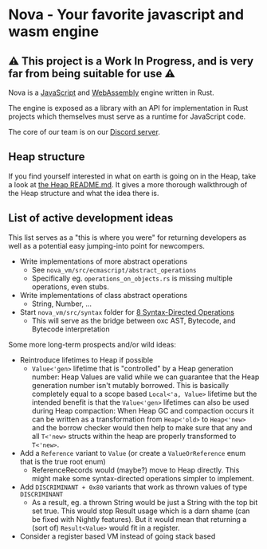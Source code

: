 # Nova - Your favorite javascript and wasm engine

## :warning: This project is a Work In Progress, and is very far from being suitable for use :warning:

Nova is a [JavaScript](https://tc39.es/ecma262) and
[WebAssembly](https://webassembly.org) engine written in Rust.

The engine is exposed as a library with an API for implementation in Rust
projects which themselves must serve as a runtime for JavaScript code.

The core of our team is on our [Discord server](https://discord.gg/RTrgJzXKUM).

## Heap structure

If you find yourself interested in what on earth is going on in the Heap, take a
look at [the Heap README.md](./nova_vm/src/heap/README.md). It gives a more
thorough walkthrough of the Heap structure and what the idea there is.

## List of active development ideas

This list serves as a "this is where you were" for returning developers as well
as a potential easy jumping-into point for newcompers.

- Write implementations of more abstract operations
  - See `nova_vm/src/ecmascript/abstract_operations`
  - Specifically eg. `operations_on_objects.rs` is missing multiple operations,
    even stubs.
- Write implementations of class abstract operations
  - String, Number, ...
- Start `nova_vm/src/syntax` folder for
  [8 Syntax-Directed Operations](https://tc39.es/ecma262/#sec-syntax-directed-operations)
  - This will serve as the bridge between oxc AST, Bytecode, and Bytecode
    interpretation

Some more long-term prospects and/or wild ideas:

- Reintroduce lifetimes to Heap if possible
  - `Value<'gen>` lifetime that is "controlled" by a Heap generation number:
    Heap Values are valid while we can guarantee that the Heap generation number
    isn't mutably borrowed. This is basically completely equal to a scope based
    `Local<'a, Value>` lifetime but the intended benefit is that the
    `Value<'gen>` lifetimes can also be used during Heap compaction: When Heap
    GC and compaction occurs it can be written as a transformation from
    `Heap<'old>` to `Heap<'new>` and the borrow checker would then help to make
    sure that any and all `T<'new>` structs within the heap are properly
    transformed to `T<'new>`.
- Add a `Reference` variant to `Value` (or create a `ValueOrReference` enum that
  is the true root enum)
  - ReferenceRecords would (maybe?) move to Heap directly. This might make some
    syntax-directed operations simpler to implement.
- Add `DISCRIMINANT + 0x80` variants that work as thrown values of type
  `DISCRIMINANT`
  - As a result, eg. a thrown String would be just a String with the top bit set
    true. This would stop Result usage which is a darn shame (can be fixed with
    Nightly features). But it would mean that returning a (sort of)
    `Result<Value>` would fit in a register.
- Consider a register based VM instead of going stack based
